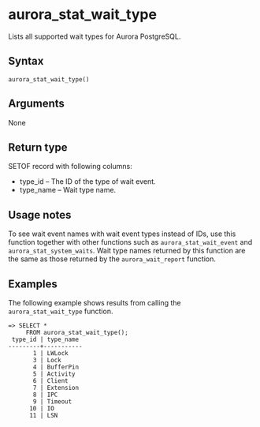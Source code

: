 # aurora\_stat\_wait\_type<a name="aurora_stat_wait_type"></a>

Lists all supported wait types for Aurora PostgreSQL\.

## Syntax<a name="aurora_stat_wait_type-syntax"></a>

 

```
aurora_stat_wait_type()
```

## Arguments<a name="aurora_stat_wait_type-arguments"></a>

None

## Return type<a name="aurora_stat_wait_type-return-type"></a>

SETOF record with following columns:
+ type\_id – The ID of the type of wait event\.
+ type\_name – Wait type name\.

## Usage notes<a name="aurora_stat_wait_type-usage-notes"></a>

To see wait event names with wait event types instead of IDs, use this function together with other functions such as `aurora_stat_wait_event` and `aurora_stat_system_waits`\. Wait type names returned by this function are the same as those returned by the `aurora_wait_report` function\.

## Examples<a name="aurora_stat_wait_type-examples"></a>

The following example shows results from calling the `aurora_stat_wait_type` function\.

```
=> SELECT * 
     FROM aurora_stat_wait_type();     
 type_id | type_name
---------+-----------
       1 | LWLock
       3 | Lock
       4 | BufferPin
       5 | Activity
       6 | Client
       7 | Extension
       8 | IPC
       9 | Timeout
      10 | IO
      11 | LSN
```